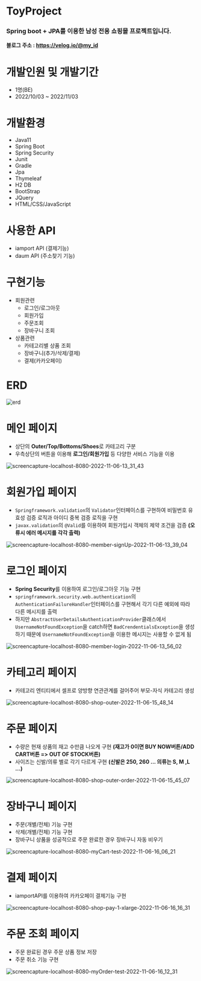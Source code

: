 # ToyProject
### Spring boot + JPA를 이용한 남성 전용 쇼핑몰 프로젝트입니다.

**블로그 주소 : https://velog.io/@my_id**

# 개발인원 및 개발기간

- 1명(BE)
- 2022/10/03 ~ 2022/11/03

# 개발환경

- Java11
- Spring Boot
- Spring Security
- Junit
- Gradle
- Jpa
- Thymeleaf
- H2 DB
- BootStrap
- JQuery
- HTML/CSS/JavaScript

# 사용한 API
- iamport API (결제기능)
- daum API (주소찾기 기능)

# 구현기능
  - 회원관련
    - 로그인/로그아웃
    - 회원가입
    - 주문조회
    - 장바구니 조회
  - 상품관련
    - 카테고리별 상품 조회
    - 장바구니(추가/삭제/결제)
    - 결제(카카오페이)

# ERD
  ![erd](https://user-images.githubusercontent.com/83935410/200153989-30012277-6c1b-46b1-902b-e5ea6da20c27.png)
    
# 메인 페이지
  - 상단의 **Outer/Top/Bottoms/Shoes**로 카테고리 구분
  - 우측상단의 버튼을 이용해 **로그인/회원가입** 등 다양한 서비스 기능을 이용
  
  ![screencapture-localhost-8080-2022-11-06-13_31_43](https://user-images.githubusercontent.com/83935410/200154327-fcbb4de4-66db-4363-8f83-8eb2d14244b3.png)

# 회원가입 페이지
  - `Springframework.validation`의 `Validator`인터페이스를 구현하여 비밀번호 유효성 검증 로직과 아이디 중복 검증 로직을 구현
  - `javax.validation`의 `@Valid`를 이용하여 회원가입시 객체의 제약 조건을 검증 **(오류시 에러 메시지를 각각 출력)**
  
  ![screencapture-localhost-8080-member-signUp-2022-11-06-13_39_04](https://user-images.githubusercontent.com/83935410/200154532-3d273e13-5cff-435b-8aef-ef73c7ce4471.png)
  
# 로그인 페이지
  - **Spring Security**를 이용하여 로그인/로그아웃 기능 구현
  - `springframework.security.web.authentication`의 `AuthenticationFailureHandler`인터페이스를 구현해서 각기 다른 예외에 따라 다른 메시지를 출력
  - 하지만 `AbstractUserDetailsAuthenticationProvider`클래스에서 `UsernameNotFoundException`을 catch하면 `BadCrendentialsException`을 생성하기 때문에 `UsernameNotFoundException`을 이용한 메시지는 사용할 수 없게 됨
  
  
  ![screencapture-localhost-8080-member-login-2022-11-06-13_56_02](https://user-images.githubusercontent.com/83935410/200154933-9608937a-9ad0-4a62-917e-a74800953849.png)
  
# 카테고리 페이지
  - 카테고리 엔티티에서 셀프로 양방향 연관관계를 걸어주어 부모-자식 카테고리 생성

  ![screencapture-localhost-8080-shop-outer-2022-11-06-15_48_14](https://user-images.githubusercontent.com/83935410/200158126-dd88b5bc-86ef-4b79-b05d-8c8acd57adb9.png)
  
# 주문 페이지
  - 수량은 현재 상품의 재고 수만큼 나오게 구현 **(재고가 0이면 BUY NOW버튼/ADD CART버튼 => OUT OF STOCK버튼)**
  - 사이즈는 신발/의류 별로 각기 다르게 구현 **(신발은 250, 260 ... 의류는 S, M ,L ...)**

  ![screencapture-localhost-8080-shop-outer-order-2022-11-06-15_45_07](https://user-images.githubusercontent.com/83935410/200158046-ad4849e5-440b-4db3-b31c-dffcf22de113.png)
  
# 장바구니 페이지
  - 주문(개별/전체) 기능 구현
  - 삭제(개별/전체) 기능 구현
  - 장바구니 상품을 성공적으로 주문 완료한 경우 장바구니 자동 비우기

  ![screencapture-localhost-8080-myCart-test-2022-11-06-16_06_21](https://user-images.githubusercontent.com/83935410/200158669-5bcb384b-970f-4c3f-9e72-ee8449cd42e2.png)
  
# 결제 페이지
  - iamportAPI를 이용하여 카카오페이 결제기능 구현
  
  ![screencapture-localhost-8080-shop-pay-1-xlarge-2022-11-06-16_16_31](https://user-images.githubusercontent.com/83935410/200158918-1e5bc460-05b5-4adf-b482-4df55fd6c035.png)
  
# 주문 조회 페이지
  - 주문 완료된 경우 주문 상품 정보 저장
  - 주문 취소 기능 구현

  ![screencapture-localhost-8080-myOrder-test-2022-11-06-16_12_31](https://user-images.githubusercontent.com/83935410/200158807-417599fa-ad39-45f0-bd5d-864ed2d1d42d.png)
